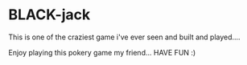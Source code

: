 # BLACK-jack
This is one of the craziest game i've ever seen and built and played....

Enjoy playing this pokery game my friend...
HAVE FUN :)

